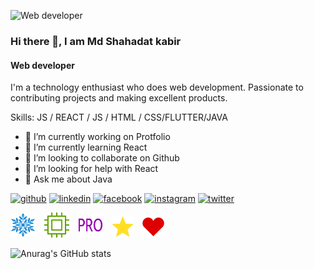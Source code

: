 ![Web developer](https://media.licdn.com/dms/image/C5603AQGsxq9W8x1L6A/profile-displayphoto-shrink_800_800/0/1623687756634?e=1679529600&v=beta&t=KtPKelyfeLLmgh8Dtw-SjD2H5xhjXzFw668v_5Rw_gc)

### Hi there 👋, I am Md Shahadat kabir
#### Web developer


I'm a technology enthusiast who does web development. Passionate to contributing projects and making excellent products.

Skills: JS / REACT / JS / HTML / CSS/FLUTTER/JAVA

- 🔭 I’m currently working on Protfolio 
- 🌱 I’m currently learning React 
- 👯 I’m looking to collaborate on Github 
- 🤔 I’m looking for help with React 
- 💬 Ask me about Java 


[<img src='https://cdn.jsdelivr.net/npm/simple-icons@3.0.1/icons/github.svg' alt='github' height='40'>](https://github.com/https://github.com/ShahadatKabir)  [<img src='https://cdn.jsdelivr.net/npm/simple-icons@3.0.1/icons/linkedin.svg' alt='linkedin' height='40'>](https://www.linkedin.com/in/https://www.linkedin.com/in/md-shahadat-kabir-144003181//)  [<img src='https://cdn.jsdelivr.net/npm/simple-icons@3.0.1/icons/facebook.svg' alt='facebook' height='40'>](https://www.facebook.com/https://www.facebook.com/alternat.shihab/)  [<img src='https://cdn.jsdelivr.net/npm/simple-icons@3.0.1/icons/instagram.svg' alt='instagram' height='40'>](https://www.instagram.com/https://www.instagram.com/shihab_kabira//)  [<img src='https://cdn.jsdelivr.net/npm/simple-icons@3.0.1/icons/twitter.svg' alt='twitter' height='40'>](https://twitter.com/https://twitter.com/MDShahadatKabi3)  

<a href='https://archiveprogram.github.com/'><img src='https://raw.githubusercontent.com/acervenky/animated-github-badges/master/assets/acbadge.gif' width='40' height='40'></a> <a href='https://docs.github.com/en/developers'><img src='https://raw.githubusercontent.com/acervenky/animated-github-badges/master/assets/devbadge.gif' width='40' height='40'></a> <a href='https://github.com/pricing'><img src='https://raw.githubusercontent.com/acervenky/animated-github-badges/master/assets/pro.gif' width='40' height='40'></a> <a href='https://stars.github.com/'><img src='https://raw.githubusercontent.com/acervenky/animated-github-badges/master/assets/starbadge.gif' width='35' height='35'></a> <a href='https://docs.github.com/en/github/supporting-the-open-source-community-with-github-sponsors'><img src='https://raw.githubusercontent.com/acervenky/animated-github-badges/master/assets/sponsorbadge.gif' width='35' height='35'></a> 

 
![Anurag's GitHub stats](https://github-readme-stats.vercel.app/api?username=anuraghazra&show_icons=true&theme=transparent)
